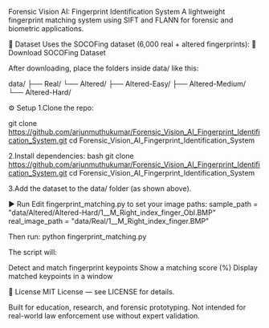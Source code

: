 Forensic Vision AI: Fingerprint Identification System
A lightweight fingerprint matching system using SIFT and FLANN for forensic and biometric applications.

📁 Dataset
Uses the SOCOFing dataset (6,000 real + altered fingerprints):
🔗 Download SOCOFing Dataset

After downloading, place the folders inside data/ like this:

data/
├── Real/
└── Altered/
    ├── Altered-Easy/
    ├── Altered-Medium/
    └── Altered-Hard/

⚙️ Setup
1.Clone the repo:

git clone https://github.com/arjunmuthukumar/Forensic_Vision_AI_Fingerprint_Identification_System.git
cd Forensic_Vision_AI_Fingerprint_Identification_System

2.Install dependencies:
bash
git clone https://github.com/arjunmuthukumar/Forensic_Vision_AI_Fingerprint_Identification_System.git
cd Forensic_Vision_AI_Fingerprint_Identification_System

3.Add the dataset to the data/ folder (as shown above).


▶️ Run
Edit fingerprint_matching.py to set your image paths:
sample_path = "data/Altered/Altered-Hard/1__M_Right_index_finger_Obl.BMP"
real_image_path = "data/Real/1__M_Right_index_finger.BMP"


Then run:
python fingerprint_matching.py


The script will:

Detect and match fingerprint keypoints
Show a matching score (%)
Display matched keypoints in a window

📜 License
MIT License — see LICENSE for details.

Built for education, research, and forensic prototyping.
Not intended for real-world law enforcement use without expert validation. 
